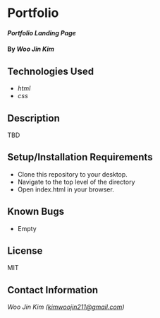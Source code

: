 # Portfolio

#### _Portfolio Landing Page_

#### By _**Woo Jin Kim**_

## Technologies Used

* _html_
* _css_

## Description

TBD

## Setup/Installation Requirements

* Clone this repository to your desktop.
* Navigate to the top level of the directory
* Open index.html in your browser.

## Known Bugs

* Empty

## License

MIT

## Contact Information

_Woo Jin Kim (kimwoojin211@gmail.com)_
